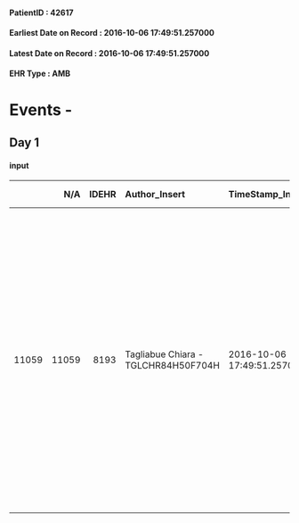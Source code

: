 
#### PatientID : 42617
#### Earliest Date on Record : 2016-10-06 17:49:51.257000
#### Latest Date on Record : 2016-10-06 17:49:51.257000
#### EHR Type : AMB

# Events - 

## Day 1

#### input
|       |    N/A |   IDEHR | Author_Insert                       | TimeStamp_Insert           | EHRType   |   PatientID |   IDDigitalSignDocument | persone_vicine   |   Unnamed: 0_x.1 |   IDANAMNESI_SOCIALE | Patient   | FamigliaAltro   | Paziente_T   | FamigliaAltro_T   |   Non_Rilevabile_x.1 | Note_Non_Rilevabile_x.1   | opt_Problemi   | chk_contr_sintomi   | chk_competenza                                 | opt_paziente_a   | opt_famiglia_a   | opt_adeguatezza   | opt_paziente_solo   | ds_note_con                                                                                                                                                                                                                                                                       | opt_presente_assente   | Presenza_minori   | Caregiver_principale   | opt_capacita     | ds_familiari_coinv                                                                                 | opt_risorse_ec   | opt_paziente_psi   | opt_Ins_vol   | ds_note_prio                                                                                                                                                                                                                                                    | opt_esenzione   | opt_inv_civile   | Needs               | Fragility   | opt_indennita_acc   | opt_legge   | opt_famiglia_psi   |
|------:|-------:|--------:|:------------------------------------|:---------------------------|:----------|------------:|------------------------:|:-----------------|-----------------:|---------------------:|:----------|:----------------|:-------------|:------------------|---------------------:|:--------------------------|:---------------|:--------------------|:-----------------------------------------------|:-----------------|:-----------------|:------------------|:--------------------|:----------------------------------------------------------------------------------------------------------------------------------------------------------------------------------------------------------------------------------------------------------------------------------|:-----------------------|:------------------|:-----------------------|:-----------------|:---------------------------------------------------------------------------------------------------|:-----------------|:-------------------|:--------------|:----------------------------------------------------------------------------------------------------------------------------------------------------------------------------------------------------------------------------------------------------------------|:----------------|:-----------------|:--------------------|:------------|:--------------------|:------------|:-------------------|
| 11059 |  11059 |    8193 | Tagliabue Chiara - TGLCHR84H50F704H | 2016-10-06 17:49:51.257000 | AMB       |       42617 |                  513988 | N/A              |             4310 |                 2791 | Si#1      | Si#1            | Si#1         | Si#1              |                    0 | NR                        | No#0           | controllo sintomi#0 | competenza/capacit√† assistenziale caregiver#0 | Congruenti#1     | Congruenti#1     | Si#1              | No#0                | La paziente vive a Livorno con i genitori, Silvia di 66 aa e Giuseppe di 72 aa, dove lavorava come insegnante. al momento dell'esodio dei primi sintomi di malattia si trovava in Inghilterra per un corso di formazione, in seguito da Agosto √® stata ricoverata c/o Humanitas. | Presente#1             | No#0              | parents                | Incrementabile#1 | Le due sorelle Alberta e Ileana, e i genitori sono attualmente a Milano per assistere la paziente. | Adeguate#1       | No#0               | No#0          | Paziente con prima diagnosi ad Agosto 2016 senza possibilit√† di trattamento e con evoluzione rapida. I familiari, tutti residenti fuori regione, chiedono la possibilit√† di trasferimento della paziente in hospice per accompagnamento nella fase terminale. | No#0            | No#0             | Clinici#0;Sociali#1 | nessuna#0   | No#0                | No#0        | No#0               |


